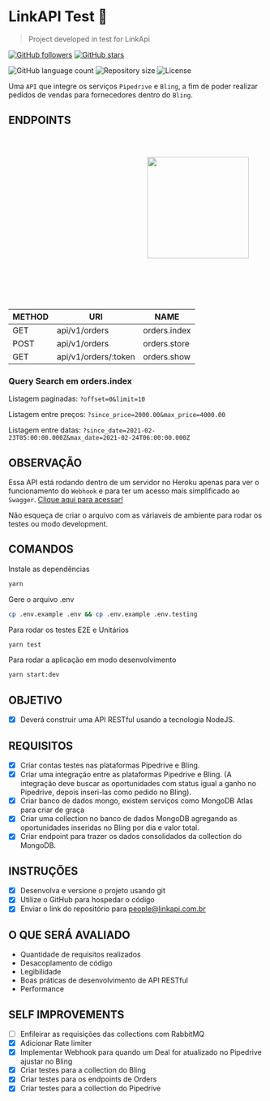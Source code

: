 # LinkAPI Test 🧠

> Project developed in test for LinkApi

[![GitHub followers](https://img.shields.io/github/followers/jlenon7.svg?style=social&label=Follow&maxAge=2592000)](https://github.com/jlenon7?tab=followers)
[![GitHub stars](https://img.shields.io/github/stars/jlenon7/linkapi-test.svg?style=social&label=Star&maxAge=2592000)](https://github.com/jlenon7/linkapi-test/stargazers/)

<p>
  <img alt="GitHub language count" src="https://img.shields.io/github/languages/count/jlenon7/linkapi-test?style=for-the-badge&logo=appveyor">

  <img alt="Repository size" src="https://img.shields.io/github/repo-size/jlenon7/linkapi-test?style=for-the-badge&logo=appveyor">

  <img alt="License" src="https://img.shields.io/badge/license-MIT-brightgreen?style=for-the-badge&logo=appveyor">
</p>

Uma `API` que integre os serviços `Pipedrive` e `Bling`, a fim de poder realizar pedidos de vendas para fornecedores dentro do `Bling`.

<img src="https://extrato.vtex.com/images/linkapi_avatar-linkapiX800.png" width="200px" align="right" hspace="30px" vspace="100px">

## ENDPOINTS

| METHOD    | URI                   | NAME              |
| --------- | --------------------- | ----------------- |
| GET       | api/v1/orders         | orders.index      |
| POST      | api/v1/orders         | orders.store      |
| GET       | api/v1/orders/:token  | orders.show       |

### Query Search em orders.index

Listagem paginadas: `?offset=0&limit=10`

Listagem entre preços: `?since_price=2000.00&max_price=4000.00`

Listagem entre datas: `?since_date=2021-02-23T05:00:00.000Z&max_date=2021-02-24T06:00:00.000Z`

## OBSERVAÇÃO

Essa API está rodando dentro de um servidor no Heroku apenas para ver o funcionamento do `Webhook` e para ter um acesso mais simplificado ao `Swagger`. [Clique aqui para acessar!](https://linkapi-test.herokuapp.com/api/swagger)

Não esqueça de criar o arquivo com as váriaveis de ambiente para rodar os testes ou modo development.

## COMANDOS

Instale as dependências

```bash
yarn
```

Gere o arquivo .env

```bash
cp .env.example .env && cp .env.example .env.testing
```

Para rodar os testes E2E e Unitários

```bash
yarn test
```

Para rodar a aplicação em modo desenvolvimento

```bash
yarn start:dev
```

## OBJETIVO

- [x] Deverá construir uma API RESTful usando a tecnologia NodeJS.

## REQUISITOS

- [x] Criar contas testes nas plataformas Pipedrive e Bling.
- [x] Criar uma integração entre as plataformas Pipedrive e Bling. (A integração deve buscar as oportunidades com status igual a ganho no Pipedrive, depois inseri-las como pedido no Bling).
- [x] Criar banco de dados mongo, existem serviços como MongoDB Atlas para criar de graça
- [x] Criar uma collection no banco de dados MongoDB agregando as oportunidades inseridas no Bling por dia e valor total.
- [x] Criar endpoint para trazer os dados consolidados da collection do MongoDB.

## INSTRUÇÕES

- [x] Desenvolva e versione o projeto usando git
- [x] Utilize o GitHub para hospedar o código
- [x] Enviar o link do repositório para people@linkapi.com.br

## O QUE SERÁ AVALIADO

- Quantidade de requisitos realizados
- Desacoplamento de código
- Legibilidade
- Boas práticas de desenvolvimento de API RESTful
- Performance

## SELF IMPROVEMENTS

- [ ] Enfileirar as requisições das collections com RabbitMQ
- [x] Adicionar Rate limiter
- [x] Implementar Webhook para quando um Deal for atualizado no Pipedrive ajustar no Bling
- [x] Criar testes para a collection do Bling
- [x] Criar testes para os endpoints de Orders
- [x] Criar testes para a collection do Pipedrive
